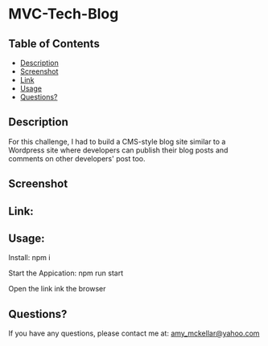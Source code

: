 # MVC-Tech-Blog

## Table of Contents

- [Description](#Description)
- [Screenshot](#Screenshot)
- [Link](#Link)
- [Usage](#Usage)
- [Questions?](#Questions)

## Description

For this challenge, I had to build a CMS-style blog site similar to a Wordpress site where developers can publish their blog posts and comments on other developers' post too.

## Screenshot

## Link:

## Usage:

Install: npm i

Start the Appication: npm run start

Open the link ink the browser

## Questions?

If you have any questions, please contact me at: amy_mckellar@yahoo.com
